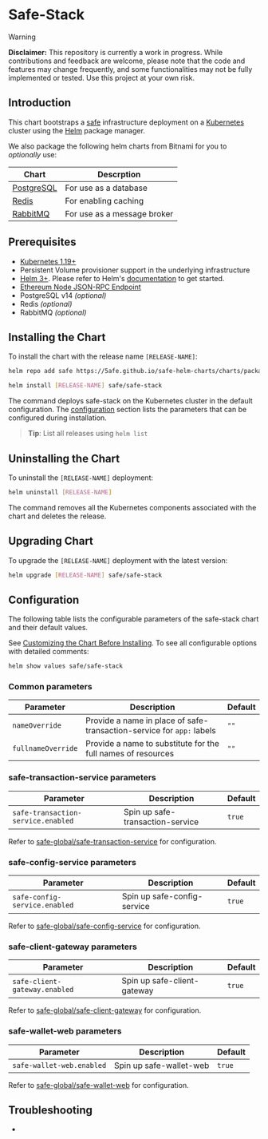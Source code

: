 # Safe-Stack

> [!WARNING]  
> **Disclaimer:** This repository is currently a work in progress. While contributions and feedback are welcome, please note that the code and features may change frequently, and some functionalities may not be fully implemented or tested. Use this project at your own risk.

## Introduction

This chart bootstraps a [safe](https://github.com/safe-global/safe-infrastructure) infrastructure deployment on a [Kubernetes](http://kubernetes.io) cluster using the [Helm](https://helm.sh) package manager.

We also package the following helm charts from Bitnami for you to _optionally_ use:

| Chart                                                                        | Descrption                      |
|------------------------------------------------------------------------------|---------------------------------|
| [PostgreSQL](https://github.com/bitnami/charts/tree/main/bitnami/postgresql) | For use as a database           |
| [Redis](https://github.com/bitnami/charts/tree/main/bitnami/redis)           | For enabling caching            |
| [RabbitMQ](https://github.com/bitnami/charts/tree/main/bitnami/rabbitmq)     | For use as a message broker     |

## Prerequisites

- [Kubernetes 1.19+](https://kubernetes.io/)
- Persistent Volume provisioner support in the underlying infrastructure
- [Helm 3+](https://helm.sh). Please refer to Helm's [documentation](https://helm.sh/docs/) to get started.
- [Ethereum Node JSON-RPC Endpoint](https://ethereum.org/en/developers/docs/apis/json-rpc/)
- PostgreSQL v14 _(optional)_
- Redis _(optional)_
- RabbitMQ _(optional)_


## Installing the Chart

To install the chart with the release name `[RELEASE-NAME]`:

```bash
helm repo add safe https://5afe.github.io/safe-helm-charts/charts/packages

helm install [RELEASE-NAME] safe/safe-stack
```

The command deploys safe-stack on the Kubernetes cluster in the default configuration. The [configuration](#configuration) section lists the parameters that can be configured during installation.

> **Tip**: List all releases using `helm list`


## Uninstalling the Chart

To uninstall the `[RELEASE-NAME]` deployment:

```bash
helm uninstall [RELEASE-NAME]
```

The command removes all the Kubernetes components associated with the chart and deletes the release.


## Upgrading Chart

To upgrade the `[RELEASE-NAME]` deployment with the latest version:

```bash
helm upgrade [RELEASE-NAME] safe/safe-stack
```

## Configuration

The following table lists the configurable parameters of the safe-stack chart and their default values.

See [Customizing the Chart Before Installing](https://helm.sh/docs/intro/using_helm/#customizing-the-chart-before-installing). To see all configurable options with detailed comments:

```bash
helm show values safe/safe-stack
```

### Common parameters

| Parameter | Description | Default |
|---|---|---|
| `nameOverride` | Provide a name in place of safe-transaction-service for `app:` labels | `""` |
| `fullnameOverride` | Provide a name to substitute for the full names of resources | `""` |


### safe-transaction-service parameters

| Parameter | Description | Default |
|---|---|---|
| `safe-transaction-service.enabled` | Spin up safe-transaction-service | `true` |

Refer to [safe-global/safe-transaction-service](../safe-transaction-service/) for configuration.

### safe-config-service parameters

| Parameter | Description | Default |
|---|---|---|
| `safe-config-service.enabled` | Spin up safe-config-service | `true` |

Refer to [safe-global/safe-config-service](../safe-config-service/) for configuration.

### safe-client-gateway parameters

| Parameter | Description | Default |
|---|---|---|
| `safe-client-gateway.enabled` | Spin up safe-client-gateway  | `true` |

Refer to [safe-global/safe-client-gateway](../safe-client-gateway/) for configuration.

### safe-wallet-web parameters

| Parameter | Description | Default |
|---|---|---|
| `safe-wallet-web.enabled` | Spin up safe-wallet-web  | `true` |

Refer to [safe-global/safe-wallet-web](../safe-wallet-web/) for configuration.



## Troubleshooting

- 


